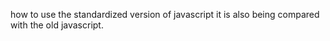 
how to use the standardized version of javascript it is also being compared with the old javascript.
